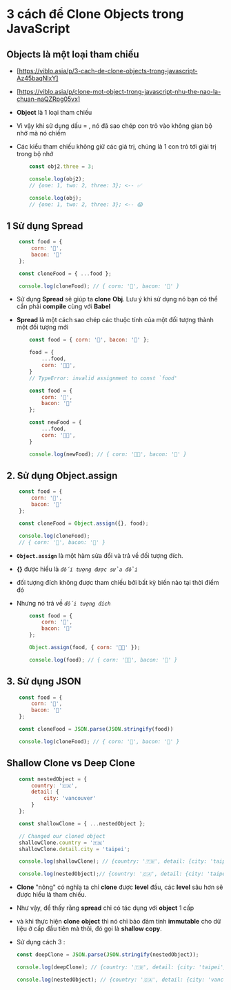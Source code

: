 # 3 cách để Clone Objects trong JavaScript

## Objects là một loại tham chiếu

- [https://viblo.asia/p/3-cach-de-clone-objects-trong-javascript-Az45baqNlxY]
- [https://viblo.asia/p/clone-mot-object-trong-javascript-nhu-the-nao-la-chuan-naQZRpg05vx]
- **Object** là 1 loại tham chiếu
- Vì vậy khi sử dụng dấu = , nó đã sao chép con trỏ vào không gian bộ nhớ mà nó chiếm
- Các kiểu tham chiếu không giữ các giá trị, chúng là 1 con trỏ tới giái trị trong bộ nhớ

    ```jsx
        const obj2.three = 3;

        console.log(obj2);
        // {one: 1, two: 2, three: 3}; <-- ✅

        console.log(obj);
        // {one: 1, two: 2, three: 3}; <-- 😱
    ```

## 1 Sử dụng Spread

```jsx
    const food = {
        corn: '🌽',
        bacon: '🥓'
    };

    const cloneFood = { ...food };

    console.log(cloneFood); // { corn: '🌽', bacon: '🥓' }
```
- Sử dụng **Spread** sẽ giúp ta **clone** **Obj**. Lưu ý khi sử dụng nó bạn có thể cần phải **compile** cùng với **Babel**

- **Spread** là một cách sao chép các thuộc tính của một đối tượng thành một đối tượng mới
    ```jsx
        const food = { corn: '🌽', bacon: '🥓' };

        food = {
            ...food,
            corn: '🌽🌽',
        }
        // TypeError: invalid assignment to const `food'
    ```

    ```jsx
        const food = {
            corn: '🌽',
            bacon: '🥓'
        };

        const newFood = {
            ...food,
            corn: '🌽🌽',
        }

        console.log(newFood); // { corn: '🌽🌽', bacon: '🥓' }
    ```


## 2. Sử dụng Object.assign

```jsx
    const food = {
        corn: '🌽',
        bacon: '🥓'
    };

    const cloneFood = Object.assign({}, food);

    console.log(cloneFood);
    // { corn: '🌽', bacon: '🥓' }
```
- **`Object.assign`** là một hàm sửa đổi và trả về đối tượng đích.
- **{}** được hiểu là *`đối tượng được sửa đổi`*
- đối tượng đích không được tham chiếu bởi bất kỳ biến nào tại thời điểm đó
- Nhưng nó trả về  *`đối tượng đích`*

    ```jsx
        const food = {
            corn: '🌽',
            bacon: '🥓'
        };

        Object.assign(food, { corn: '🌽🌽' });

        console.log(food); // { corn: '🌽🌽', bacon: '🥓' }
    ```


## 3. Sử dụng JSON

```jsx
    const food = {
        corn: '🌽',
        bacon: '🥓'
    };

    const cloneFood = JSON.parse(JSON.stringify(food))

    console.log(cloneFood); // { corn: '🌽', bacon: '🥓' }

```

## Shallow Clone vs Deep Clone

```jsx
    const nestedObject = {
        country: '🇨🇦',
        detail: {
            city: 'vancouver'
        }
    };

    const shallowClone = { ...nestedObject };

    // Changed our cloned object
    shallowClone.country = '🇹🇼'
    shallowClone.detail.city = 'taipei';

    console.log(shallowClone); // {country: '🇹🇼', detail: {city: 'taipei'}} <-- ✅

    console.log(nestedObject);// {country: '🇨🇦', detail: {city: 'taipei'}} <-- 😱

```
- **Clone** "nông" có nghĩa ta chỉ **clone** được **level** đầu, các **level** sâu hơn sẽ được hiểu là tham chiếu.
- Như vậy, để thấy rằng **spread** chỉ có tác dụng với **object** 1 cấp
- và khi thực hiện **clone** **object** thì nó chỉ bảo đảm tính **immutable** cho dữ liệu ở cấp đầu tiên mà thôi, đó gọi là **shallow** **copy**.

- Sử dụng cách 3 :
    ```jsx
    const deepClone = JSON.parse(JSON.stringify(nestedObject));

    console.log(deepClone); // {country: '🇹🇼', detail: {city: 'taipei'}} <-- ✅

    console.log(nestedObject); // {country: '🇨🇦', detail: {city: 'vancouver'}} <-- ✅
    ```